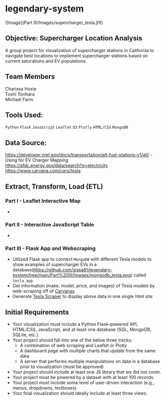 # legendary-system
![Image](Part III/Images/supercharger_tesla.jfif)
## Objective: Supercharger Location Analysis
A group project for visualization of supercharger stations in California to navigate best locations to implement supercharger stations based on current saturations and EV populations.

## Team Members
Charissa Hoxie<br>
Toshi Torihara<br>
Michael Farm<br>

## Tools Used:
`Python`
`Flask`
`JavaScript`
`Leaflet`
`D3`
`Plotly`
`HTML/CSS`
`MongoDB`

## Data Source: 
https://developer.nrel.gov/docs/transportation/alt-fuel-stations-v1/all/ - Using for EV Charger Mapping<br>
https://afdc.energy.gov/data/search?q=electricity<br>
https://www.carvana.com/cars/tesla<br>

## Extract, Transform, Load (ETL)
### Part I -  Leaflet Interactive Map
* 


### Part II - Interactive JavaScript Table
* 

### Part III - Flask App and Webscraping
* Utilized Flask app to connect `MongoDB` with different Tesla models to show examples of supercharger EVs in a database(https://github.com/sissa81/legendary-system/tree/main/Part%20III/Images/mongodb_tesla.png) called `tesla_app` 
* Get information (make, model, price, and images) of Tesla models by web-scraping off of [Carvanas](https://www.carvana.com/cars/tesla)
* Generate [Tesla Scraper](https://github.com/sissa81/legendary-system/tree/main/Part%20III/Images/tesla_scraper.png) to display above data in one single html site

## Initial Requirements
* Your visualization must include a Python Flask–powered API, HTML/CSS, JavaScript, and at least one database (SQL, MongoDB, SQLite, etc.). 
* Your project should fall into one of the below three tracks: 
    * A combination of web scraping and Leaflet or Plotly 
    * A dashboard page with multiple charts that update from the same data 
    * A server that performs multiple manipulations on data in a database prior to visualization (must be approved) 
* Your project should include at least one JS library that we did not cover. 
* Your project must be powered by a dataset with at least 100 records. 
* Your project must include some level of user-driven interaction (e.g., menus, dropdowns, textboxes). 
* Your final visualization should ideally include at least three views.

